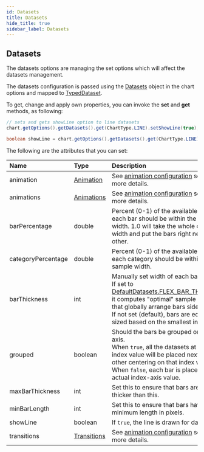 ```yaml
---
id: Datasets
title: Datasets
hide_title: true
sidebar_label: Datasets
---
```

## Datasets

The datasets options are managing the set options which will affect the datasets management.

The datasets configuration is passed using the [Datasets](http://www.pepstock.org/Charba/3.3/org/pepstock/charba/client/configuration/Datasets.html) object in the chart options and mapped to [TypedDataset](http://www.pepstock.org/Charba/3.3/org/pepstock/charba/client/options/TypedDataset.html).

To get, change and apply own properties, you can invoke the **set** and **get** methods, as following:

```java
// sets and gets showLine option to line datasets 
chart.getOptions().getDatasets().get(ChartType.LINE).setShowLine(true);

boolean showLine = chart.getOptions().getDatasets().get(ChartType.LINE).isShowLine();
```

The following are the attributes that you can set:

| Name | Type |  Description
| :- | :- | :-
| animation | [Animation](http://www.pepstock.org/Charba/3.3/org/pepstock/charba/client/configuration/Animation.html) | See [animation configuration](Animation#animation) section for more details.
| animations | [Animations](http://www.pepstock.org/Charba/3.3/org/pepstock/charba/client/configuration/Animations.html) | See [animation configuration](Animation#animations) section for more details.
| barPercentage | double | Percent (0-1) of the available width each bar should be within the category width. 1.0 will take the whole category width and put the bars right next to each other.
| categoryPercentage | double | Percent (0-1) of the available width each category should be within the sample width.
| barThickness | int | Manually set width of each bar in pixels.<br/>If set to [DefaultDatasets.FLEX_BAR_THICKNESS](http://www.pepstock.org/Charba/3.3/org/pepstock/charba/client/defaults/globals/DefaultDatasets.html#FLEX_BAR_THICKNESS), it computes "optimal" sample widths that globally arrange bars side by side.<br/>If not set (default), bars are equally sized based on the smallest interval.
| grouped | boolean | Should the bars be grouped on index axis.<br/>When `true`, all the datasets at same index value will be placed next to each other centering on that index value.<br/>When `false`, each bar is placed on its actual index-axis value.
| maxBarThickness | int | Set this to ensure that bars are not sized thicker than this.
| minBarLength | int | Set this to ensure that bars have a minimum length in pixels.
| showLine | boolean | If `true`, the line is drawn for dataset.
| transitions | [Transitions](http://www.pepstock.org/Charba/3.3/org/pepstock/charba/client/configuration/Transitions.html) | See [animation configuration](Animation#transitions) section for more details.

